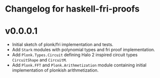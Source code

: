 # Changelog for haskell-fri-proofs

# v0.0.0.1

* Initial sketch of plonk/fri implementation and tests.
* Add `Stark` modules with polynomial types and fri proof implementation.
* Add `Plonk.Types.Circuit` defining Halo 2 inspired circuit types `CircuitShape` and `CircuitM`.
* Add `Plonk.FFT` and `Plonk.Arithmetization` module containing initial implementation of plonkish arithmetization.
